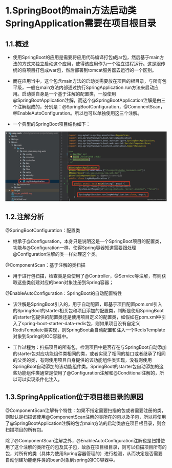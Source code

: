 # 1.SpringBoot的main方法启动类SpringApplication需要在项目根目录

## 1.1.概述

* 使用SpringBoot的应用是需要将应用代码编译打包成jar包，然后基于main方法的方式来独立启动这个应用，使得该应用作为一个独立进程运行。这是跟传统的将项目打包成war包，然后部署到tomcat服务器去运行的一个区别。

* 而在应用当中，这个包含main方法的启动类需要放在项目的根目录，与所有包平级，一般在main方法内部通过执行SpringApplication.run方法来启动应用。启动类自身是一个基于注解的配置类，一般使用@SpringBootApplication注解，而这个@SpringBootApplication注解是由三个注解组成的，分别是：@SpringBootConfiguration，@ComonentScan，@EnableAutoConfiguration。所以也可以单独使用这三个注解。

* 一个典型的SpringBoot项目结构如下：

![img](/static/image/20190607223852164.png)

## 1.2.注解分析

@SpringBootConfiguration：配置类

* 继承于@Configuration，本身只是说明这是一个SpringBoot项目的配置类，功能与@Configuration一样，使得Spring容器知道需要跟处理@Configuration注解的类一样处理这个类。

@ComponentScan：基于注解的类扫描

* 用于进行包扫描，检查类是否使用了@Controller，@Service等注解，有则获取这些类创建对应的bean对象注册到Spring容器；

@EnableAutoConfiguration：SpringBoot的自动配置特性

* 该注解是SpringBoot引入的，用于自动配置，即基于项目配置pom.xml引入的SpringBoot的starter相关包和项目添加的配置类，判断是使用SpringBoot的starter包提供的配置类还是使用项目定义的配置类，如假如在pom.xml中引入了spring-boot-starter-data-redis包，则如果项目没有自定义RedisTemplate类实现，则SpringBoot会自动配置和注入一个RedisTemplate对象到Spring的IOC容器中。

* 工作过程为：扫描项目的所有包，检测项目中是否存在与SpringBoot自动添加的starter包对应功能组件类相同的类，或者实现了相同的接口或者继承了相同的父类的类，有则使用项目自身提供的该功能组件类实现，没有则使用SpringBoot自动添加的该功能组件类。SpringBoot的starter包自动添加的这些功能组件类通常是使用了@Configuration注解和@Conditional注解的，所以可以实现条件化注入。

## 1.3.SpringApplication位于项目根目录的原因

@ComponentScan注解有个特性：如果不指定需要扫描的包或者需要注册的类，则默认是扫描该使用@ComponentScan注解的类所在的包以及子包，所以将使用了@SpringBootApplication注解的包含main方法的启动类放在项目根目录，则会扫描项目的所有包。

除了@ComponentScan注解之外，@EnableAutoConfiguration注解也是扫描使用了这个注解的类所在的包及其子包，故放在项目根目录，则可以扫描项目所有的包，对所有的类（具体为使用Spring容器管理的）进行检测，从而决定是否需要自动创建功能组件类的bean对象到spring的IOC容器中。




